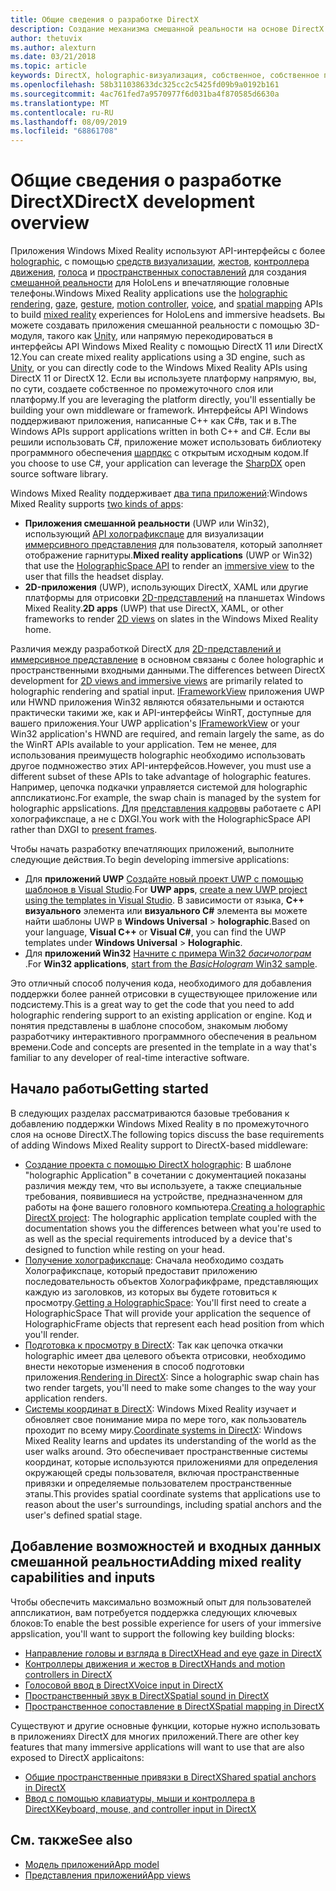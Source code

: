 ```yaml
---
title: Общие сведения о разработке DirectX
description: Создание механизма смешанной реальности на основе DirectX с помощью интерфейсов API Windows Mixed Reality напрямую.
author: thetuvix
ms.author: alexturn
ms.date: 03/21/2018
ms.topic: article
keywords: DirectX, holographic-визуализация, собственное, собственное приложение, WinRT, приложение WinRT, API платформы, настраиваемое подсистема, по промежуточного слоя
ms.openlocfilehash: 58b311038633dc325cc2c5425fd09b9a0192b161
ms.sourcegitcommit: 4ac761fed7a9570977f6d031ba4f870585d6630a
ms.translationtype: MT
ms.contentlocale: ru-RU
ms.lasthandoff: 08/09/2019
ms.locfileid: "68861708"
---
```

# <a name="directx-development-overview"></a><span data-ttu-id="d435c-104">Общие сведения о разработке DirectX</span><span class="sxs-lookup"><span data-stu-id="d435c-104">DirectX development overview</span></span>


<span data-ttu-id="d435c-105">Приложения Windows Mixed Reality используют API-интерфейсы с более [holographic](rendering.md), с помощью [средств визуализации](gaze.md), [жестов](gestures.md), [контроллера движения](motion-controllers.md), [голоса](voice-input.md) и [пространственных сопоставлений](spatial-mapping.md) для создания [смешанной реальности](mixed-reality.md) для HoloLens и впечатляющие головные телефоны.</span><span class="sxs-lookup"><span data-stu-id="d435c-105">Windows Mixed Reality applications use the [holographic rendering](rendering.md), [gaze](gaze.md), [gesture](gestures.md), [motion controller](motion-controllers.md), [voice](voice-input.md), and [spatial mapping](spatial-mapping.md) APIs to build [mixed reality](mixed-reality.md) experiences for HoloLens and immersive headsets.</span></span> <span data-ttu-id="d435c-106">Вы можете создавать приложения смешанной реальности с помощью 3D-модуля, такого как [Unity](unity-development-overview.md), или напрямую перекодироваться в интерфейсы API Windows Mixed Reality с помощью DirectX 11 или DirectX 12.</span><span class="sxs-lookup"><span data-stu-id="d435c-106">You can create mixed reality applications using a 3D engine, such as [Unity](unity-development-overview.md), or you can directly code to the Windows Mixed Reality APIs using DirectX 11 or DirectX 12.</span></span> <span data-ttu-id="d435c-107">Если вы используете платформу напрямую, вы, по сути, создаете собственное по промежуточного слоя или платформу.</span><span class="sxs-lookup"><span data-stu-id="d435c-107">If you are leveraging the platform directly, you'll essentially be building your own middleware or framework.</span></span> <span data-ttu-id="d435c-108">Интерфейсы API Windows поддерживают приложения, написанные C++ как C#в, так и в.</span><span class="sxs-lookup"><span data-stu-id="d435c-108">The Windows APIs support applications written in both C++ and C#.</span></span> <span data-ttu-id="d435c-109">Если вы решили использовать C#, приложение может использовать библиотеку программного обеспечения [шарпдкс](http://sharpdx.org/) с открытым исходным кодом.</span><span class="sxs-lookup"><span data-stu-id="d435c-109">If you choose to use C#, your application can leverage the [SharpDX](http://sharpdx.org/) open source software library.</span></span>


<span data-ttu-id="d435c-110">Windows Mixed Reality поддерживает [два типа приложений](app-views.md):</span><span class="sxs-lookup"><span data-stu-id="d435c-110">Windows Mixed Reality supports [two kinds of apps](app-views.md):</span></span>
* <span data-ttu-id="d435c-111">**Приложения смешанной реальности** (UWP или Win32), использующий [API холографикспаце](getting-a-holographicspace.md) для визуализации [иммерсивного представления](app-views.md) для пользователя, который заполняет отображение гарнитуры.</span><span class="sxs-lookup"><span data-stu-id="d435c-111">**Mixed reality applications** (UWP or Win32) that use the [HolographicSpace API](getting-a-holographicspace.md) to render an [immersive view](app-views.md) to the user that fills the headset display.</span></span>
* <span data-ttu-id="d435c-112">**2D-приложения** (UWP), использующих DirectX, XAML или другие платформы для отрисовки [2D-представлений](app-views.md#2d-views) на планшетах Windows Mixed Reality.</span><span class="sxs-lookup"><span data-stu-id="d435c-112">**2D apps** (UWP) that use DirectX, XAML, or other frameworks to render [2D views](app-views.md#2d-views) on slates in the Windows Mixed Reality home.</span></span>


<span data-ttu-id="d435c-113">Различия между разработкой DirectX для [2D-представлений и иммерсивное представление](app-views.md) в основном связаны с более holographic и пространственными входными данными.</span><span class="sxs-lookup"><span data-stu-id="d435c-113">The differences between DirectX development for [2D views and immersive views](app-views.md) are primarily related to holographic rendering and spatial input.</span></span> <span data-ttu-id="d435c-114">[IFrameworkView](https://msdn.microsoft.com/library/windows/apps/windows.applicationmodel.core.iframeworkview.aspx) приложения UWP или HWND приложения Win32 являются обязательными и остаются практически такими же, как и API-интерфейсы WinRT, доступные для вашего приложения.</span><span class="sxs-lookup"><span data-stu-id="d435c-114">Your UWP application's [IFrameworkView](https://msdn.microsoft.com/library/windows/apps/windows.applicationmodel.core.iframeworkview.aspx) or your Win32 application's HWND are required, and remain largely the same, as do the WinRT APIs available to your application.</span></span> <span data-ttu-id="d435c-115">Тем не менее, для использования преимуществ holographic необходимо использовать другое подмножество этих API-интерфейсов.</span><span class="sxs-lookup"><span data-stu-id="d435c-115">However, you must use a different subset of these APIs to take advantage of holographic features.</span></span> <span data-ttu-id="d435c-116">Например, цепочка подкачки управляется системой для holographic аппсликатионс.</span><span class="sxs-lookup"><span data-stu-id="d435c-116">For example, the swap chain is managed by the system for holographic appslications.</span></span> <span data-ttu-id="d435c-117">Для [представления кадров](rendering-in-directx.md)вы работаете с API холографикспаце, а не с DXGI.</span><span class="sxs-lookup"><span data-stu-id="d435c-117">You work with the HolographicSpace API rather than DXGI to [present frames](rendering-in-directx.md).</span></span>

<span data-ttu-id="d435c-118">Чтобы начать разработку впечатляющих приложений, выполните следующие действия.</span><span class="sxs-lookup"><span data-stu-id="d435c-118">To begin developing immersive applications:</span></span>
* <span data-ttu-id="d435c-119">Для **приложений UWP** [Создайте новый проект UWP с помощью шаблонов в Visual Studio](creating-a-holographic-directx-project.md).</span><span class="sxs-lookup"><span data-stu-id="d435c-119">For **UWP apps**, [create a new UWP project using the templates in Visual Studio](creating-a-holographic-directx-project.md).</span></span> <span data-ttu-id="d435c-120">В зависимости от языка,  **C++ визуального** элемента или **визуального C#** элемента вы можете найти шаблоны UWP в **Windows Universal** > **holographic**.</span><span class="sxs-lookup"><span data-stu-id="d435c-120">Based on your language, **Visual C++** or **Visual C#**, you can find the UWP templates under **Windows Universal** > **Holographic**.</span></span>
* <span data-ttu-id="d435c-121">Для **приложений Win32** [Начните с примера Win32 *басичолограм* ](creating-a-holographic-directx-project.md#creating-a-win32-project).</span><span class="sxs-lookup"><span data-stu-id="d435c-121">For **Win32 applications**, [start from the *BasicHologram* Win32 sample](creating-a-holographic-directx-project.md#creating-a-win32-project).</span></span>

<span data-ttu-id="d435c-122">Это отличный способ получения кода, необходимого для добавления поддержки более ранней отрисовки в существующее приложение или подсистему.</span><span class="sxs-lookup"><span data-stu-id="d435c-122">This is a great way to get the code that you need to add holographic rendering support to an existing application or engine.</span></span> <span data-ttu-id="d435c-123">Код и понятия представлены в шаблоне способом, знакомым любому разработчику интерактивного программного обеспечения в реальном времени.</span><span class="sxs-lookup"><span data-stu-id="d435c-123">Code and concepts are presented in the template in a way that's familiar to any developer of real-time interactive software.</span></span>


## <a name="getting-started"></a><span data-ttu-id="d435c-124">Начало работы</span><span class="sxs-lookup"><span data-stu-id="d435c-124">Getting started</span></span>

<span data-ttu-id="d435c-125">В следующих разделах рассматриваются базовые требования к добавлению поддержки Windows Mixed Reality в по промежуточного слоя на основе DirectX.</span><span class="sxs-lookup"><span data-stu-id="d435c-125">The following topics discuss the base requirements of adding Windows Mixed Reality support to DirectX-based middleware:</span></span>

* <span data-ttu-id="d435c-126">[Создание проекта с помощью DirectX holographic](creating-a-holographic-directx-project.md): В шаблоне "holographic Application" в сочетании с документацией показаны различия между тем, что вы используете, а также специальные требования, появившиеся на устройстве, предназначенном для работы на фоне вашего головного компьютера.</span><span class="sxs-lookup"><span data-stu-id="d435c-126">[Creating a holographic DirectX project](creating-a-holographic-directx-project.md): The holographic application template coupled with the documentation shows you the differences between what you're used to as well as the special requirements introduced by a device that's designed to function while resting on your head.</span></span>
* <span data-ttu-id="d435c-127">[Получение холографикспаце](getting-a-holographicspace.md): Сначала необходимо создать Холографикспаце, который предоставит приложению последовательность объектов Холографикфраме, представляющих каждую из заголовков, из которых вы будете готовиться к просмотру.</span><span class="sxs-lookup"><span data-stu-id="d435c-127">[Getting a HolographicSpace](getting-a-holographicspace.md): You'll first need to create a HolographicSpace That will provide your application the sequence of HolographicFrame objects that represent each head position from which you'll render.</span></span>
* <span data-ttu-id="d435c-128">[Подготовка к просмотру в DirectX](rendering-in-directx.md): Так как цепочка откачки holographic имеет два целевого объекта отрисовки, необходимо внести некоторые изменения в способ подготовки приложения.</span><span class="sxs-lookup"><span data-stu-id="d435c-128">[Rendering in DirectX](rendering-in-directx.md): Since a holographic swap chain has two render targets, you'll need to make some changes to the way your application renders.</span></span>
* <span data-ttu-id="d435c-129">[Системы координат в DirectX](coordinate-systems-in-directx.md): Windows Mixed Reality изучает и обновляет свое понимание мира по мере того, как пользователь проходит по всему миру.</span><span class="sxs-lookup"><span data-stu-id="d435c-129">[Coordinate systems in DirectX](coordinate-systems-in-directx.md): Windows Mixed Reality learns and updates its understanding of the world as the user walks around.</span></span> <span data-ttu-id="d435c-130">Это обеспечивает пространственные системы координат, которые используются приложениями для определения окружающей среды пользователя, включая пространственные привязки и определяемые пользователем пространственные этапы.</span><span class="sxs-lookup"><span data-stu-id="d435c-130">This provides spatial coordinate systems that applications use to reason about the user's surroundings, including spatial anchors and the user's defined spatial stage.</span></span>

## <a name="adding-mixed-reality-capabilities-and-inputs"></a><span data-ttu-id="d435c-131">Добавление возможностей и входных данных смешанной реальности</span><span class="sxs-lookup"><span data-stu-id="d435c-131">Adding mixed reality capabilities and inputs</span></span>

<span data-ttu-id="d435c-132">Чтобы обеспечить максимально возможный опыт для пользователей аппсликатион, вам потребуется поддержка следующих ключевых блоков:</span><span class="sxs-lookup"><span data-stu-id="d435c-132">To enable the best possible experience for users of your immersive appslication, you'll want to support the following key building blocks:</span></span>

* [<span data-ttu-id="d435c-133">Направление головы и взгляда в DirectX</span><span class="sxs-lookup"><span data-stu-id="d435c-133">Head and eye gaze in DirectX</span></span>](gaze-in-directx.md)
* [<span data-ttu-id="d435c-134">Контроллеры движения и жестов в DirectX</span><span class="sxs-lookup"><span data-stu-id="d435c-134">Hands and motion controllers in DirectX</span></span>](hands-and-motion-controllers-in-directx.md)
* [<span data-ttu-id="d435c-135">Голосовой ввод в DirectX</span><span class="sxs-lookup"><span data-stu-id="d435c-135">Voice input in DirectX</span></span>](voice-input-in-directx.md)
* [<span data-ttu-id="d435c-136">Пространственный звук в DirectX</span><span class="sxs-lookup"><span data-stu-id="d435c-136">Spatial sound in DirectX</span></span>](spatial-sound-in-directx.md)
* [<span data-ttu-id="d435c-137">Пространственное сопоставление в DirectX</span><span class="sxs-lookup"><span data-stu-id="d435c-137">Spatial mapping in DirectX</span></span>](spatial-mapping-in-directx.md)


<span data-ttu-id="d435c-138">Существуют и другие основные функции, которые нужно использовать в приложениях DirectX для многих приложений.</span><span class="sxs-lookup"><span data-stu-id="d435c-138">There are other key features that many immersive applications will want to use that are also exposed to DirectX applicaitons:</span></span>

* [<span data-ttu-id="d435c-139">Общие пространственные привязки в DirectX</span><span class="sxs-lookup"><span data-stu-id="d435c-139">Shared spatial anchors in DirectX</span></span>](shared-spatial-anchors-in-directx.md)
* [<span data-ttu-id="d435c-140">Ввод с помощью клавиатуры, мыши и контроллера в DirectX</span><span class="sxs-lookup"><span data-stu-id="d435c-140">Keyboard, mouse, and controller input in DirectX</span></span>](keyboard,-mouse,-and-controller-input-in-directx.md)

## <a name="see-also"></a><span data-ttu-id="d435c-141">См. также</span><span class="sxs-lookup"><span data-stu-id="d435c-141">See also</span></span>
* [<span data-ttu-id="d435c-142">Модель приложений</span><span class="sxs-lookup"><span data-stu-id="d435c-142">App model</span></span>](app-model.md)
* [<span data-ttu-id="d435c-143">Представления приложений</span><span class="sxs-lookup"><span data-stu-id="d435c-143">App views</span></span>](app-views.md)
